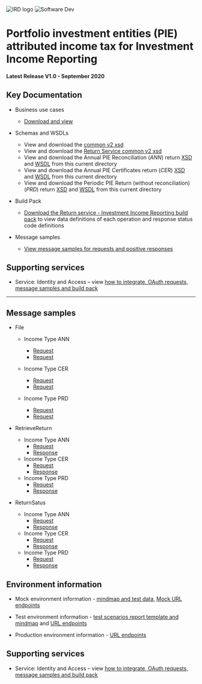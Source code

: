 ![IRD logo](../../Images/IRlogo.gif)
![Software Dev](../../Images/SoftwareDev.png)

# Portfolio investment entities (PIE) attributed income tax for Investment Income Reporting

#### Latest Release V1.0 - September 2020

## Key Documentation

- Business use cases
	- [Download and view](III%20-%20PIE%20-%20GWS%20business%20use%20cases.pdf)
	
- Schemas and WSDLs
	- View and download the [common v2 xsd](../../Common%20XSD/Common.v2.xsd)
	- View and download the [Return Service common v2 xsd](../../Common%20XSD/ReturnCommon.v2.xsd)
	- View and download the Annual PIE Reconciliation (_ANN_) return [XSD](ReturnPIEa.v1.xsd) and [WSDL](PIEaV1DevWsdl.wsdl) from this current directory
	- View and download the Annual PIE Certificates return (_CER_) [XSD](ReturnPIEc.v1.xsd) and [WSDL](PIEcV1DevWsdl.wsdl) from this current directory
	- View and download the Periodic PIE Return (without reconciliation) (_PRD_) return [XSD](ReturnPIEp.v1.xsd) and [WSDL](PIEpV1DevWsdl.wsdl) from this current directory
	
- Build Pack
	- [Download the Return service - Investment Income Reporting build pack](Gateway%20Services%20Build%20Pack%20-%20Return%20Service%20-%20PIE.pdf) to view data definitions of each operation and response status code definitions

- Message samples
    - [View message samples for requests and positive responses](#message-samples)



## Supporting services

* Service: Identity and Access – view [how to integrate, OAuth requests, message samples and build pack](https://github.com/InlandRevenue/Gateway_Services-Access/tree/master/Identity%20and%20Access)

---
## Message samples

* File
	* Income Type ANN
		* [Request](sample%20messages/ANNFilePayload25092020.xml)   
		* [Request](sample%20messages/FileSuccessResponse25092020.xml)  
		
	* Income Type CER
		* [Request](sample%20messages/CERFilePayload25092020.xml)
		* [Request](sample%20messages/FileSuccessResponse25092020.xml)  
	
	* Income Type PRD
		* [Request](sample%20messages/PRDFilePayload25092020.xml)
		* [Request](sample%20messages/FileSuccessResponse25092020.xml)  
		
* RetrieveReturn
	* Income Type ANN 	
		* [Request](sample%20messages/ANNRetrieveReturnPayload25092020.xml)
		* [Response](sample%20messages/ANNRetrieveReturnResponse25092020.xml)
	* Income Type CER
		* [Request](sample%20messages/CERRetrieveReturnPayload25092020.xml)
		* [Response](sample%20messages/CERRetrieveReturnResponse25092020.xml)
	* Income Type PRD
		* [Request](sample%20messages/PRDRetrieveReturnPayload25092020.xml)
		* [Response](sample%20messages/PRDRetrieveReturnResponse25092020.xml)

		
* ReturnSatus	
	* Income Type ANN 	
		* [Request](sample%20messages/ANNRetrieveStatusPayload25092020.xml)
		* [Response](sample%20messages/ANNRetrieveStatusResponse25092020.xml)
	* Income Type CER
		* [Request](sample%20messages/CERRetrieveStatusPayload25092020.xml)
		* [Response](sample%20messages/CERRetrieveStatusResponse25092020.xml)
	* Income Type PRD
		* [Request](sample%20messages/PRDRetrieveStatusPayload25092020.xml)
		* [Response](sample%20messages/PRDRetrieveStatusResponse25092020.xml)

## Environment information

- Mock environment information - [mindmap and test data](../Test%20Details%20-%20IIR/README.md#mock-environment-information), [Mock URL endpoints](../Test%20Details%20-%20IIR/README.md#mock-environment) 
	
- Test environment information - [test scenarios report template and mindmap](../Test%20Details%20-%20IIR/README.md#test-environment-information) and [URL endpoints](../Test%20Details%20-%20IIR/README.md#test-environment-information)

- Production environment information - [URL endpoints](../Test%20Details%20-%20IIR/README.md#production-environment-information) 

## Supporting services

* Service: Identity and Access – view [how to integrate, OAuth requests, message samples and build pack](https://github.com/InlandRevenue/Gateway_Services-Access/tree/master/Identity%20and%20Access)



